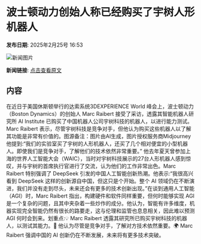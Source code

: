 # ​波士顿动力创始人称已经购买了宇树人形机器人

**发布日期**: 2025年2月25号 16:53

![新闻图片](https://pic.chinaz.com/picmap/202306131355463905_0.jpg)

**新闻链接**: [点击查看原文](https://www.aibase.com/zh/news/15709)

## 内容

在近日于美国休斯顿举行的达索系统3DEXPERIENCE World 峰会上，波士顿动力（Boston Dynamics）的创始人 Marc Raibert 接受了采访，透露其智能机器人研究所 AI Institute 已购买了中国机器人公司宇树科技的机器人，以进行能力测试。Marc Raibert 表示，尽管宇树科技是竞争对手，但他认为购买这些机器人以了解其功能是非常有价值的。图源备注：图片由AI生成，图片授权服务商Midjourney他提到:“我们的实验室买了宇树的人形机器人，还买了几个相对便宜的小型机器人。即使我们是竞争对手，了解他们的技术依然非常重要。” 他去年夏天曾参加上海的世界人工智能大会（WAIC），当时对宇树科技展示的27台人形机器人感到惊叹，并与宇树的首席执行官进行了交流，认为他们的工作非常出色。Marc Raibert 特别强调了 DeepSeek 引发的中国人工智能创新热潮。他表示:“我很高兴看到 DeepSeek 这样的创新源自中国，但这只是个开始。整个 AI 领域仍在不断演进，我们并没有走到尽头，未来还会有更多的技术创新出现。”在谈到通用人工智能（AGI）时，Marc Raibert 指出，构建硬件和软件同样重要，但何时能够实现 AGI 是一个复杂的问题，且其中夹杂着一些炒作的成分。他认为，智能有许多维度，机器实现完全智能仍然有很长的路要走，这与伦理和监管也息息相关，因此难以预测 AGI 何时会到来。划重点:💡 Marc Raibert 透露其研究所已购买宇树科技的机器人，以测试其能力。🤖 他认为尽管是竞争对手，了解对方技术依然重要。🌍 Marc Raibert 强调中国的 AI 创新仍在不断发展，未来将有更多技术突破。
